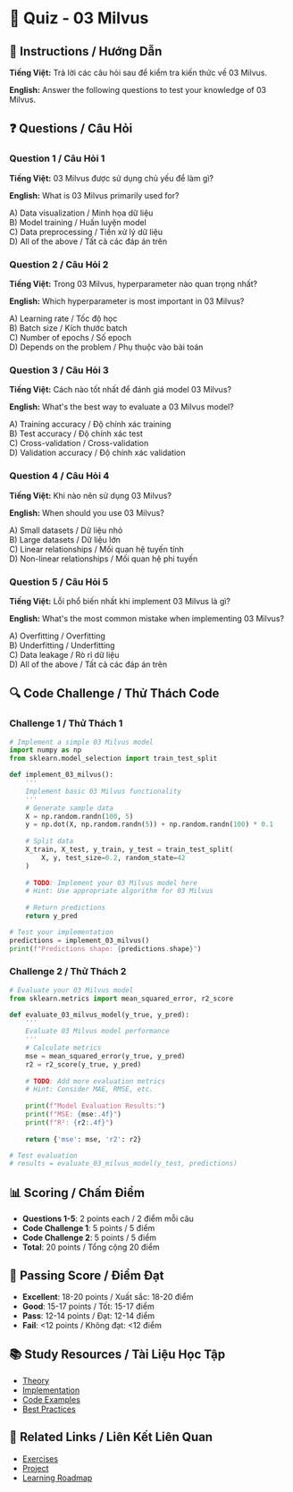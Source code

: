 # 🧠 Quiz - 03 Milvus

## 📝 Instructions / Hướng Dẫn

**Tiếng Việt:** Trả lời các câu hỏi sau để kiểm tra kiến thức về 03 Milvus.

**English:** Answer the following questions to test your knowledge of 03 Milvus.

## ❓ Questions / Câu Hỏi

### Question 1 / Câu Hỏi 1
**Tiếng Việt:** 03 Milvus được sử dụng chủ yếu để làm gì?

**English:** What is 03 Milvus primarily used for?

A) Data visualization / Minh họa dữ liệu  
B) Model training / Huấn luyện model  
C) Data preprocessing / Tiền xử lý dữ liệu  
D) All of the above / Tất cả các đáp án trên

### Question 2 / Câu Hỏi 2
**Tiếng Việt:** Trong 03 Milvus, hyperparameter nào quan trọng nhất?

**English:** Which hyperparameter is most important in 03 Milvus?

A) Learning rate / Tốc độ học  
B) Batch size / Kích thước batch  
C) Number of epochs / Số epoch  
D) Depends on the problem / Phụ thuộc vào bài toán

### Question 3 / Câu Hỏi 3
**Tiếng Việt:** Cách nào tốt nhất để đánh giá model 03 Milvus?

**English:** What's the best way to evaluate a 03 Milvus model?

A) Training accuracy / Độ chính xác training  
B) Test accuracy / Độ chính xác test  
C) Cross-validation / Cross-validation  
D) Validation accuracy / Độ chính xác validation

### Question 4 / Câu Hỏi 4
**Tiếng Việt:** Khi nào nên sử dụng 03 Milvus?

**English:** When should you use 03 Milvus?

A) Small datasets / Dữ liệu nhỏ  
B) Large datasets / Dữ liệu lớn  
C) Linear relationships / Mối quan hệ tuyến tính  
D) Non-linear relationships / Mối quan hệ phi tuyến

### Question 5 / Câu Hỏi 5
**Tiếng Việt:** Lỗi phổ biến nhất khi implement 03 Milvus là gì?

**English:** What's the most common mistake when implementing 03 Milvus?

A) Overfitting / Overfitting  
B) Underfitting / Underfitting  
C) Data leakage / Rò rỉ dữ liệu  
D) All of the above / Tất cả các đáp án trên

## 🔍 Code Challenge / Thử Thách Code

### Challenge 1 / Thử Thách 1
```python
# Implement a simple 03 Milvus model
import numpy as np
from sklearn.model_selection import train_test_split

def implement_03_milvus():
    '''
    Implement basic 03 Milvus functionality
    '''
    # Generate sample data
    X = np.random.randn(100, 5)
    y = np.dot(X, np.random.randn(5)) + np.random.randn(100) * 0.1
    
    # Split data
    X_train, X_test, y_train, y_test = train_test_split(
        X, y, test_size=0.2, random_state=42
    )
    
    # TODO: Implement your 03 Milvus model here
    # Hint: Use appropriate algorithm for 03 Milvus
    
    # Return predictions
    return y_pred

# Test your implementation
predictions = implement_03_milvus()
print(f"Predictions shape: {predictions.shape}")
```

### Challenge 2 / Thử Thách 2
```python
# Evaluate your 03 Milvus model
from sklearn.metrics import mean_squared_error, r2_score

def evaluate_03_milvus_model(y_true, y_pred):
    '''
    Evaluate 03 Milvus model performance
    '''
    # Calculate metrics
    mse = mean_squared_error(y_true, y_pred)
    r2 = r2_score(y_true, y_pred)
    
    # TODO: Add more evaluation metrics
    # Hint: Consider MAE, RMSE, etc.
    
    print(f"Model Evaluation Results:")
    print(f"MSE: {mse:.4f}")
    print(f"R²: {r2:.4f}")
    
    return {'mse': mse, 'r2': r2}

# Test evaluation
# results = evaluate_03_milvus_model(y_test, predictions)
```

## 📊 Scoring / Chấm Điểm

- **Questions 1-5**: 2 points each / 2 điểm mỗi câu
- **Code Challenge 1**: 5 points / 5 điểm
- **Code Challenge 2**: 5 points / 5 điểm
- **Total**: 20 points / Tổng cộng 20 điểm

## 🎯 Passing Score / Điểm Đạt

- **Excellent**: 18-20 points / Xuất sắc: 18-20 điểm
- **Good**: 15-17 points / Tốt: 15-17 điểm  
- **Pass**: 12-14 points / Đạt: 12-14 điểm
- **Fail**: <12 points / Không đạt: <12 điểm

## 📚 Study Resources / Tài Liệu Học Tập

- [Theory](./THEORY_03_milvus.md)
- [Implementation](./IMPLEMENTATION_03_milvus.md)
- [Code Examples](./CODE_EXAMPLES_03_milvus.md)
- [Best Practices](./BEST_PRACTICES_03_milvus.md)

## 🔗 Related Links / Liên Kết Liên Quan

- [Exercises](./EXERCISES_03_milvus.md)
- [Project](./PROJECT_03_milvus.md)
- [Learning Roadmap](./LEARNING_ROADMAP_03_milvus.md)

